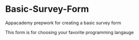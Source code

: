 # Basic-Survey-Form
Appacademy prepwork for creating a basic survey form

This form is for choosing your favorite programming langauge

